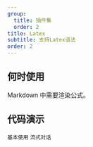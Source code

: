 ```yaml
---
group:
  title: 插件集
  order: 2
title: Latex
subtitle: 支持Latex语法
order: 2
---
```


## 何时使用

Markdown 中需要渲染公式。

## 代码演示

<!-- prettier-ignore -->
<code src="./demo/supersets/Latex/basic.tsx">基本使用</code>
<code src="./demo/supersets/Latex/streaming.tsx">流式对话</code>
